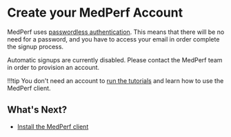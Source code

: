 # Create your MedPerf Account

MedPerf uses [passwordless authentication](https://en.wikipedia.org/wiki/Passwordless_authentication). This means that there will be no need for a password, and you have to access your email in order complete the signup process.

Automatic signups are currently disabled. Please contact the MedPerf team in order to provision an account.

!!!tip
    You don't need an account to [run the tutorials](tutorials_overview.md) and learn how to use the MedPerf client.

## What's Next?

- [Install the MedPerf client](installation.md)
